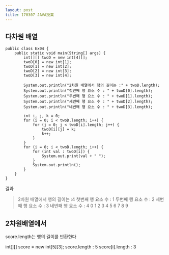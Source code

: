 ```yaml
---
layout: post
title: 170307 JAVA授業
---
```


## 다차원 배열
```
public class Ex04 {
	public static void main(String[] args) {
		int[][] twoD = new int[4][];
		twoD[0] = new int[1];
		twoD[1] = new int[2];
		twoD[2] = new int[3];
		twoD[3] = new int[4];

		System.out.println("2차원 배열에서 행의 길이는 :" + twoD.length);
		System.out.println("첫번째 행 요소 수 : " + twoD[0].length);
		System.out.println("두번째 행 요소 수 : " + twoD[1].length);
		System.out.println("세번째 행 요소 수 : " + twoD[2].length);
		System.out.println("네번째 행 요소 수 : " + twoD[3].length);

		int i, j, k = 0;
		for (i = 0; i < twoD.length; i++) {
			for (j = 0; j < twoD[i].length; j++) {
				twoD[i][j] = k;
				k++;
			}
		}
		for (i = 0; i < twoD.length; i++) {
			for (int val : twoD[i]) {
				System.out.print(val + " ");
			}
			System.out.println();
		}
	}
}

```
결과
> 2차원 배열에서 행의 길이는 :4
첫번째 행 요소 수 : 1
두번째 행 요소 수 : 2
세번째 행 요소 수 : 3
네번째 행 요소 수 : 4
0 
1 2 
3 4 5 
6 7 8 9 


## 2차원배열에서

score.length는 행의 길이를 반환한다

int[][] score = new int[5][3];
score.length : 5
score[i].length : 3
